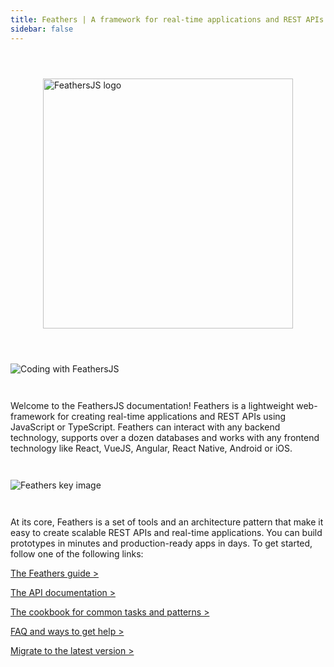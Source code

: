```yaml
---
title: Feathers | A framework for real-time applications and REST APIs
sidebar: false
---
```


<img style="display: block; width: 400px; margin: 0 auto; margin-top: 4em; margin-bottom: 2em;" src="img/Feathers-logo-2021-Black.svg" alt="FeathersJS logo" />

<img style="margin: 2em 0;" src="img/Main character coding.svg" alt="Coding with FeathersJS" />

Welcome to the FeathersJS documentation! Feathers is a lightweight web-framework for creating real-time applications and REST APIs using JavaScript or TypeScript. Feathers can interact with any backend technology, supports over a dozen databases and works with any frontend technology like React, VueJS, Angular, React Native, Android or iOS.

<img style="margin: 2em 0;" src="/img/key-image-horizontal.png" alt="Feathers key image">

At its core, Feathers is a set of tools and an architecture pattern that make it easy to create scalable REST APIs and real-time applications. You can build prototypes in minutes and production-ready apps in days. To get started, follow one of the following links:

[The Feathers guide >](./guides/readme.md)

[The API documentation >](./api/readme.md)

[The cookbook for common tasks and patterns >](./cookbook/readme.md)

[FAQ and ways to get help >](./help/readme.md)

[Migrate to the latest version >](./guides/migrating.md)
